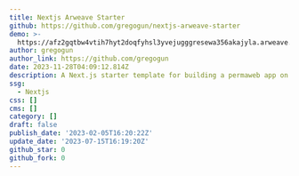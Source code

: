 ```yaml
---
title: Nextjs Arweave Starter
github: https://github.com/gregogun/nextjs-arweave-starter
demo: >-
  https://afz2gqtbw4vtih7hyt2doqfyhsl3yvejugggresewa356akajyla.arweave.net/AXOjQmG3KzQf58T0N0C4PJe8VImhjGiSRLA33wFAThY/
author: gregogun
author_link: https://github.com/gregogun
date: 2023-11-28T04:09:12.814Z
description: A Next.js starter template for building a permaweb app on Arweave.
ssg:
  - Nextjs
css: []
cms: []
category: []
draft: false
publish_date: '2023-02-05T16:20:22Z'
update_date: '2023-07-15T16:19:20Z'
github_star: 0
github_fork: 0
---
```

